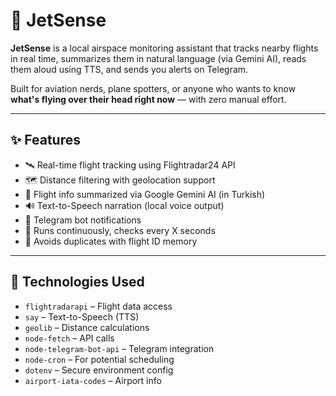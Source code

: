 # 🛫 JetSense

**JetSense** is a local airspace monitoring assistant that tracks nearby flights in real time, summarizes them in natural language (via Gemini AI), reads them aloud using TTS, and sends you alerts on Telegram.

Built for aviation nerds, plane spotters, or anyone who wants to know **what's flying over their head right now** — with zero manual effort.

---

## ✨ Features

- 🛰 Real-time flight tracking using Flightradar24 API
- 🗺 Distance filtering with geolocation support
- 🧠 Flight info summarized via Google Gemini AI (in Turkish)
- 🔊 Text-to-Speech narration (local voice output)
- 📩 Telegram bot notifications
- 🔁 Runs continuously, checks every X seconds
- 🛑 Avoids duplicates with flight ID memory

---

## 🧰 Technologies Used

- `flightradarapi` – Flight data access
- `say` – Text-to-Speech (TTS)
- `geolib` – Distance calculations
- `node-fetch` – API calls
- `node-telegram-bot-api` – Telegram integration
- `node-cron` – For potential scheduling
- `dotenv` – Secure environment config
- `airport-iata-codes` – Airport info
